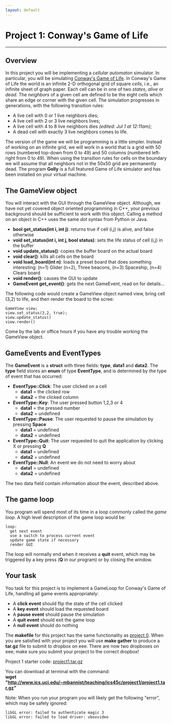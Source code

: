 ```yaml
---
layout: default
---
```

Project 1: Conway's Game of Life
================================
--------------------------------


Overview
--------
In this project you will be implementing a _cellular automaton_ simulator. In particular, you will be simulating [Conway's Game of Life](https://en.wikipedia.org/wiki/Conway%27s_game_of_life). In Conway's Game of Life the world is an infinite 2-D orthogonal grid of square _cells_, i.e., an infinite sheet of graph paper. Each cell can be in one of two _states_, _alive_ or _dead_. The _neighbors_ of a given cell are defined to be the eight cells which share an edge or corner with the given cell. The simulation progresses in generations, with the following transition rules:

- A live cell with 0 or 1 live neighbors dies;
- A live cell with 2 or 3 live neighbors lives;
- A live cell with 4 to 8 live neighbors dies _(edited: Jul 1 at 12:11am)_;
- A dead cell with exactly 3 live neighbors comes to life.

The version of the game we will be programming is a little simpler. Instead of working on an infinite grid, we will work in a world that is a grid with 50 rows (numbered top-down from 0 to 49) and 50 columns (numbered left-right from 0 to 49). When using the transition rules for cells on the boundary we will assume that all neighbors not in the 50x50 grid are permanently dead. The program __Golly__ is a full featured Game of Life simulator and has been installed on your virtual machine.


The GameView object
-------------------
You will interact with the GUI through the GameView object. Although, we have not yet covered object oriented programming in C++, your previous background should be sufficient to work with this object. Calling a method on an object in C++ uses the same _dot_ syntax from Python or Java.


- __bool get_status(int i, int j)__: returns true if cell (i,j) is alive, and false otherwise
- __void set_status(int i, int j, bool status)__: sets the life status of cell (i,j) in the buffer
- __void update_status()__: copies the buffer board on the actual board
- __void clear()__: kills all cells on the board
- __void load_board(int n)__: loads a preset board that does something interesting: (n=1) Glider (n=2), Three beacons, (n=3) Spaceship, (n=4) Clears board
- __void render()__: causes the GUI to update
- __GameEvent get_event()__: gets the next GameEvent, read on for details...

The following code would create a GameView object named view, bring cell (3,2) to life, and then render the board to the scree:
 
    GameView view;
    view.set_status(3,2, true);
    view.update_status()
    view.render()

Come by the lab or office hours if you have any trouble working the GameView object.


GameEvents and EventTypes
-------------------------
The __GameEvent__ is a __struct__ with three fields: __type__, __data1__ and __data2__. The __type__ field stores an __enum__ of type __EventType__, and is determined by the type of event that has occurred:

- __EventType::Click__: The user clicked on a cell
    * __data1__ = the clicked row
    * __data2__ = the clicked column
- __EventType::Key__: The user pressed button 1,2,3 or 4
    * __data1__ = the pressed number
    * __data2__ = undefined
- __EventType::Pause__: The user requested to pause the simulation by pressing __Space__
    * __data1__ = undefined
    * __data2__ = undefined
- __EventType::Quit__: The user requested to quit the application by clicking X or pressing __Q__
    * __data1__ = undefined
    * __data2__ = undefined
- __EventType::Null__: An event we do not need to worry about
    * __data1__ = undefined
    * __data2__ = undefined

The two data field contain information about the event, described above.


The game loop
-------------
You program will spend most of its time in a loop commonly called the _game loop_. A high level description of the game loop would be:

    loop:
      get next event
      use a switch to process current event
      update game state if necessary
      render GUI

The loop will normally end when it receives a __quit__ event, which may be triggered by a key press (__Q__ in our program) or by closing the window.


Your task
---------
You task for this project is to implement a GameLoop for Conway's Game of Life, handling all game events appropriately:

* A __click event__ should flip the state of the cell clicked
* A __key event__ should load the requested board
* A __pause event__ should pause the simulation
* A __quit event__ should exit the game loop
* A __null event__ should do nothing

The __makefile__ for this project has the same functionality as [project 0](project0.html). When you are satisfied with your project you will use __make gather__ to produce a __tar.gz__ file to submit to dropbox on eee. There are now two dropboxes on eee; make sure you submit your project to the correct dropbox!

Project 1 starter code: [project1.tar.gz](project1.tar.gz)  

You can download at terminal with the command:  
__wget "http://www.ics.uci.edu/~mbannist/teaching/ics45c/project1/project1.tar.gz"__


Note: When you run your program you will likely get the following "error", which may be safely ignored:

    libGL error: failed to authenticate magic 3
    libGL error: failed to load driver: vboxvideo



